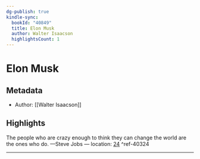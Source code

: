```yaml
---
dg-publish: true
kindle-sync:
  bookId: "40849"
  title: Elon Musk
  author: Walter Isaacson
  highlightsCount: 1
---
```

# Elon Musk
## Metadata
* Author: [[Walter Isaacson]]

## Highlights
The people who are crazy enough to think they can change the world are the ones who do. —Steve Jobs — location: [24]() ^ref-40324

---
